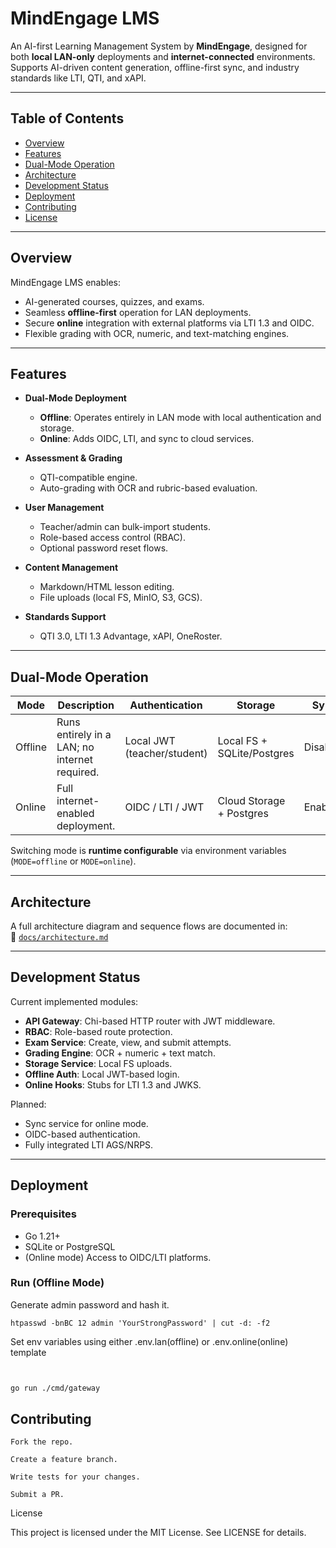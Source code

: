 # MindEngage LMS

An AI-first Learning Management System by **MindEngage**, designed for both **local LAN-only** deployments and **internet-connected** environments.  
Supports AI-driven content generation, offline-first sync, and industry standards like LTI, QTI, and xAPI.

---

## Table of Contents
- [Overview](#overview)
- [Features](#features)
- [Dual-Mode Operation](#dual-mode-operation)
- [Architecture](#architecture)
- [Development Status](#development-status)
- [Deployment](#deployment)
- [Contributing](#contributing)
- [License](#license)

---

## Overview

MindEngage LMS enables:
- AI-generated courses, quizzes, and exams.
- Seamless **offline-first** operation for LAN deployments.
- Secure **online** integration with external platforms via LTI 1.3 and OIDC.
- Flexible grading with OCR, numeric, and text-matching engines.

---

## Features

- **Dual-Mode Deployment**  
  - **Offline**: Operates entirely in LAN mode with local authentication and storage.  
  - **Online**: Adds OIDC, LTI, and sync to cloud services.
  
- **Assessment & Grading**  
  - QTI-compatible engine.
  - Auto-grading with OCR and rubric-based evaluation.
  
- **User Management**  
  - Teacher/admin can bulk-import students.
  - Role-based access control (RBAC).
  - Optional password reset flows.

- **Content Management**  
  - Markdown/HTML lesson editing.
  - File uploads (local FS, MinIO, S3, GCS).

- **Standards Support**  
  - QTI 3.0, LTI 1.3 Advantage, xAPI, OneRoster.

---

## Dual-Mode Operation

| Mode    | Description | Authentication | Storage | Sync |
|---------|-------------|----------------|---------|------|
| Offline | Runs entirely in a LAN; no internet required. | Local JWT (teacher/student) | Local FS + SQLite/Postgres | Disabled |
| Online  | Full internet-enabled deployment. | OIDC / LTI / JWT | Cloud Storage + Postgres | Enabled |

Switching mode is **runtime configurable** via environment variables (`MODE=offline` or `MODE=online`).

---

## Architecture

A full architecture diagram and sequence flows are documented in:  
📄 [`docs/architecture.md`](docs/architecture.md)

---

## Development Status

Current implemented modules:
- **API Gateway**: Chi-based HTTP router with JWT middleware.
- **RBAC**: Role-based route protection.
- **Exam Service**: Create, view, and submit attempts.
- **Grading Engine**: OCR + numeric + text match.
- **Storage Service**: Local FS uploads.
- **Offline Auth**: Local JWT-based login.
- **Online Hooks**: Stubs for LTI 1.3 and JWKS.

Planned:
- Sync service for online mode.
- OIDC-based authentication.
- Fully integrated LTI AGS/NRPS.

---

## Deployment

### Prerequisites
- Go 1.21+
- SQLite or PostgreSQL
- (Online mode) Access to OIDC/LTI platforms.

### Run (Offline Mode)

Generate admin password and hash it.
```
htpasswd -bnBC 12 admin 'YourStrongPassword' | cut -d: -f2
```

Set env variables using either .env.lan(offline) or .env.online(online) template

```

```

```bash

go run ./cmd/gateway
```

## Contributing

    Fork the repo.

    Create a feature branch.

    Write tests for your changes.

    Submit a PR.

License

This project is licensed under the MIT License. See LICENSE for details.